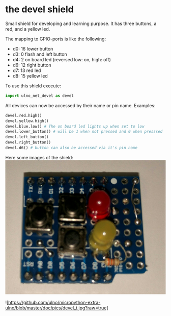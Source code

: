 # the devel shield
Small shield for developing and learning purpose.
It has three buttons, a red, and a yellow led.

The mapping to GPIO-ports is like the following:
- d0: 16 lower button
- d3:  0 flash and left button
- d4:  2 on board led (reversed low: on, high: off)
- d6: 12 right button
- d7: 13 red led
- d8: 15 yellow led

To use this shield execute:
```python
import ulno_net_devel as devel
```

All devices can now be accessed by their name or pin name.
Examples:
```python
devel.red.high()
devel.yellow.high()
devel.blue.low() # The on board led lights up when set to low
devel.lower_button() # will be 1 when not pressed and 0 when presssed
devel.left_button()
devel.right_button()
devel.d6() # button can also be accessed via it's pin name
```

Here some images of the shield:
![top](../../doc/pics/devel_t.jpg)

![https://github.com/ulno/micropython-extra-ulno/blob/master/doc/pics/devel_t.jpg?raw=true]

